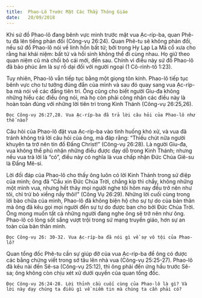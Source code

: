 ```yaml
---
title:  Phao-Lô Trước Mặt Các Thầy Thông Giáo
date:   20/09/2018
---
```


Khi sứ đồ Phao-lô đang bênh vực mình trước mặt vua Ạc-ríp-ba, quan Phê-tu đã lên tiếng phản đối (Công-vụ 26:24). Quan Phê-tu sẽ không phản đối, nếu sứ đồ Phao-lô nói về linh hồn bất tử; bởi trong Hy Lạp La Mã cổ xưa cho rằng hai khái niệm: bất tử và hồi sinh không thể đi cùng nhau. Họ giữ theo quan niệm cũ mà chối bỏ cái mới, đến sau. Chính vì điều này sứ đồ Phao-lô đã bảo phúc âm là sự rồ dại đối với người ngoại (1 Cô-rinh-tô 1:23).

Tuy  nhiên, Phao-lô vẫn tiếp tục bằng một giọng tôn kính. Phao-lô tiếp tục bênh vực cho tư tưởng đúng đắn của mình và sau đó quay sang vua Ạc-ríp-ba mà nói về các đấng tiên tri. Ông cũng cho biết người Giu-đa không những hiểu các điều ông nói, mà họ còn phải công nhận các điều này là hoàn toàn đúng với những lời tiên tri trong Kinh Thánh (Công-vụ 26:25,26). 

`Đọc Công-vụ 26:27,28. Vua Ạc-ríp-ba đã trả lời câu hỏi của Phao-lô như thế nào?`

Câu hỏi của Phao-lô đặt vua Ạc-ríp-ba vào tình huống khó xử, và vua đã tránh không trả lời câu hỏi của ông, mà đáp rằng: “Thiếu chút nữa người khuyên ta trở nên tín đồ Đấng Christ!” (Công-vụ 26:28). Là người Giu-đa, vua không thể phủ nhận những điều được dạy dỗ trong Kinh Thánh; nhưng nếu vua trả lời là “có”, điều này có nghĩa là vua chấp nhận Đức Chúa Giê-su là Đấng Mê-si.

Lời đối đáp của Phao-lô cho thấy ông luôn có lời Kinh Thánh trong sứ điệp của mình; ông đã “Cầu xin Đức Chúa Trời, chẳng kíp thì chầy, không những một mình vua, nhưng hết thảy mọi người nghe tôi hôm nay đều trở nên như tôi, chỉ trừ bỏ xiềng nầy thôi!” (Công Vụ  26:29). Những lời cuối cùng trong lời bào chữa của mình, Phao-lô đã không biện hộ cho sự tự do của bản thân mà ông đã kêu gọi mọi người đến sự tự do được ban cho bởi Đức Chúa Trời. Ông mong muốn tất cả những người đang nghe ông sẽ trở nên như ông. Phao-lô có lòng sốt sắng vượt trội trong sứ mạng truyền giáo, hơn sự an toàn của bản thân mình.

`Đọc Công-vụ 26: 30-32. Vua Ạc-ríp-ba đã nói gì về sự vô tội của Phao-lô?`

Quan tổng đốc Phê-tu cần sự giúp đỡ của vua Ạc-ríp-ba để ông có được các bằng chứng viết trong sớ tâu lên nhà vua (Công-vụ  25:25-27). Phao-lô đã kêu nài đến Sê-sa (Công-vụ  25:12), thì ông phải đến ứng hầu trước Sê-sa; ông không còn chịu xét xử dưới quyền của quan tổng đốc.

`Đọc Công-vụ 26:24-28. Lời thỉnh cầu cuối cùng của Phao-lô là gì? Và lời này dạy chúng ta điều gì về niềm tin mà chúng ta cần phải có?`